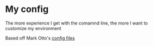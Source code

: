 # My config

The more experience I get with the comamnd line, the more I want to customize my environment

Based off Mark Otto's [config files](https://github.com/mdo/config)